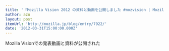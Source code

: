 ```yaml
---
title: '『Mozilla Vision 2012 の資料と動画を公開しました #mozvision | Mozilla Japan ブログ』'
author: azu
layout: post
itemUrl: 'http://mozilla.jp/blog/entry/7922/'
date: '2012-03-31T15:00:00.000Z'
---
```

Mozilla Visionでの発表動画と資料が公開された
